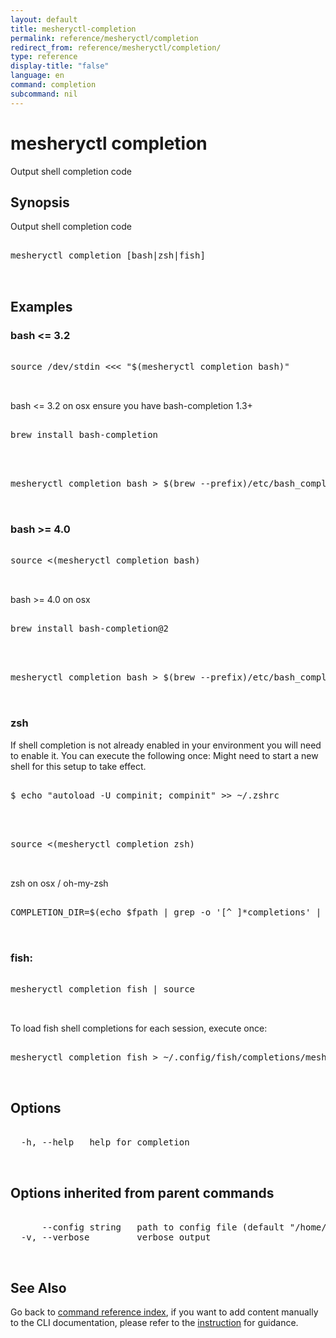 ```yaml
---
layout: default
title: mesheryctl-completion
permalink: reference/mesheryctl/completion
redirect_from: reference/mesheryctl/completion/
type: reference
display-title: "false"
language: en
command: completion
subcommand: nil
---
```


# mesheryctl completion

Output shell completion code

## Synopsis

Output shell completion code
<pre class='codeblock-pre'>
<div class='codeblock'>
mesheryctl completion [bash|zsh|fish]

</div>
</pre> 

## Examples

### bash <= 3.2
<pre class='codeblock-pre'>
<div class='codeblock'>
source /dev/stdin <<< "$(mesheryctl completion bash)"

</div>
</pre> 

bash <= 3.2 on osx
ensure you have bash-completion 1.3+
<pre class='codeblock-pre'>
<div class='codeblock'>
brew install bash-completion 

</div>
</pre> 

<pre class='codeblock-pre'>
<div class='codeblock'>
mesheryctl completion bash > $(brew --prefix)/etc/bash_completion.d/mesheryctl

</div>
</pre> 

### bash >= 4.0
<pre class='codeblock-pre'>
<div class='codeblock'>
source <(mesheryctl completion bash)

</div>
</pre> 

bash >= 4.0 on osx
<pre class='codeblock-pre'>
<div class='codeblock'>
brew install bash-completion@2

</div>
</pre> 

<pre class='codeblock-pre'>
<div class='codeblock'>
mesheryctl completion bash > $(brew --prefix)/etc/bash_completion.d/mesheryctl

</div>
</pre> 

### zsh
If shell completion is not already enabled in your environment you will need
to enable it.  You can execute the following once:
Might need to start a new shell for this setup to take effect.
<pre class='codeblock-pre'>
<div class='codeblock'>
$ echo "autoload -U compinit; compinit" >> ~/.zshrc

</div>
</pre> 

<pre class='codeblock-pre'>
<div class='codeblock'>
source <(mesheryctl completion zsh)

</div>
</pre> 

zsh on osx / oh-my-zsh
<pre class='codeblock-pre'>
<div class='codeblock'>
COMPLETION_DIR=$(echo $fpath | grep -o '[^ ]*completions' | grep -v cache) && mkdir -p $COMPLETION_DIR && mesheryctl completion zsh > "${COMPLETION_DIR}/_mesheryctl"

</div>
</pre> 

### fish:
<pre class='codeblock-pre'>
<div class='codeblock'>
mesheryctl completion fish | source

</div>
</pre> 

To load fish shell completions for each session, execute once:
<pre class='codeblock-pre'>
<div class='codeblock'>
mesheryctl completion fish > ~/.config/fish/completions/mesheryctl.fish

</div>
</pre> 

## Options

<pre class='codeblock-pre'>
<div class='codeblock'>
  -h, --help   help for completion

</div>
</pre>

## Options inherited from parent commands

<pre class='codeblock-pre'>
<div class='codeblock'>
      --config string   path to config file (default "/home/n2/.meshery/config.yaml")
  -v, --verbose         verbose output

</div>
</pre>

## See Also

Go back to [command reference index](/reference/mesheryctl/), if you want to add content manually to the CLI documentation, please refer to the [instruction](/project/contributing/contributing-cli#preserving-manually-added-documentation) for guidance.
